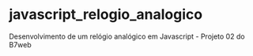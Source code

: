 # javascript_relogio_analogico
Desenvolvimento de um relógio analógico em Javascript - Projeto 02 do B7web
